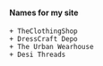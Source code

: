 

#### Names for my site
    + TheClothingShop
    + DressCraft Depo
    + The Urban Wearhouse
    + Desi Threads